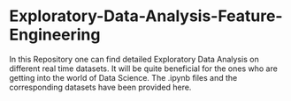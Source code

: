 # Exploratory-Data-Analysis-Feature-Engineering
In this Repository one can find detailed Exploratory Data Analysis on different real time datasets. It will be quite beneficial for the ones who are getting into the world of Data Science. The .ipynb files and the corresponding datasets have been provided here.
